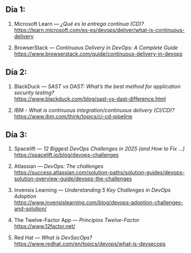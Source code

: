 ## Día 1:
1. Microsoft Learn — *¿Qué es la entrega continua (CD)?*  
   https://learn.microsoft.com/es-es/devops/deliver/what-is-continuous-delivery  

2. BrowserStack — *Continuous Delivery in DevOps: A Complete Guide*  
   https://www.browserstack.com/guide/continuous-delivery-in-devops 

## Día 2:

1. BlackDuck — *SAST vs DAST: What’s the best method for application security testing?*  
https://www.blackduck.com/blog/sast-vs-dast-difference.html

2.  IBM - *What is continuous integration/continuous delivery (CI/CD)?* 
https://www.ibm.com/think/topics/ci-cd-pipeline

## Día 3:

1. Spacelift — *12 Biggest DevOps Challenges in 2025 (and How to Fix ...)*  
   https://spacelift.io/blog/devops-challenges

2. Atlassian — *DevOps: The challenges*  
   https://success.atlassian.com/solution-paths/solution-guides/devops-solution-overview-guide/devops-the-challenges

3. Invensis Learning — *Understanding 5 Key Challenges in DevOps Adoption*  
   https://www.invensislearning.com/blog/devops-adoption-challenges-and-solution/

4. The Twelve-Factor App — *Principios Twelve-Factor*  
   https://www.12factor.net/

5. Red Hat — *What is DevSecOps?*  
   https://www.redhat.com/en/topics/devops/what-is-devsecops